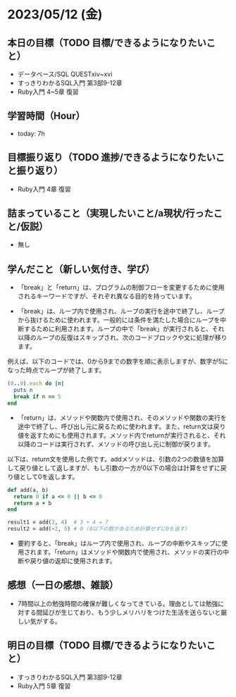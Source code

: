 # 2023/05/12 (金)

## 本日の目標（TODO 目標/できるようになりたいこと）

- データベース/SQL QUESTⅹⅳ~ⅹvi
- すっきりわかるSQL入門 第3部9-12章
- Ruby入門 4~5章 復習

## 学習時間（Hour）

- today: 7h

## 目標振り返り（TODO 進捗/できるようになりたいこと振り返り）

- Ruby入門 4章 復習

## 詰まっていること（実現したいこと/a現状/行ったこと/仮説）

- 無し

## 学んだこと（新しい気付き、学び）

- 「break」と「return」は、プログラムの制御フローを変更するために使用されるキーワードですが、それぞれ異なる目的を持っています。

- 「break」は、ループ内で使用され、ループの実行を途中で終了し、ループから抜けるために使われます。一般的には条件を満たした場合にループを中断するために利用されます。ループの中で「break」が実行されると、それ以降のループの反復はスキップされ、次のコードブロックや文に処理が移ります。

例えば、以下のコードでは、0から9までの数字を順に表示しますが、数字が5になった時点でループが終了します。

```ruby
(0..9).each do |n|
  puts n
  break if n == 5
end
```

- 「return」は、メソッドや関数内で使用され、そのメソッドや関数の実行を途中で終了し、呼び出し元に戻るために使われます。また、return文は戻り値を返すためにも使用されます。メソッド内でreturnが実行されると、それ以降のコードは実行されず、メソッドの呼び出し元に制御が戻ります。

以下は、return文を使用した例です。addメソッドは、引数の2つの数値を加算して戻り値として返しますが、もし引数の一方が0以下の場合は計算をせずに戻り値として0を返します。

```ruby
def add(a, b)
  return 0 if a <= 0 || b <= 0
  return a + b
end

result1 = add(3, 4)  # 3 + 4 = 7
result2 = add(-2, 5) # 0 (0以下の数があるため計算せずに0を返す)
```

- 要約すると、「break」はループ内で使用され、ループの中断やスキップに使用されます。「return」はメソッドや関数内で使用され、メソッドの実行の中断や戻り値の返却に使用されます。

## 感想（一日の感想、雑談）

- 7時間以上の勉強時間の確保が難しくなってきている。理由としては勉強に対する間延びが生じており、もう少しメリハリをつけた生活を送らないと厳しい気がする。

## 明日の目標（TODO 目標/できるようになりたいこと）

- すっきりわかるSQL入門 第3部9-12章
- Ruby入門 5章 復習